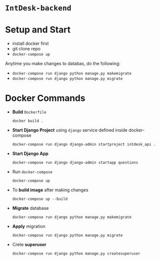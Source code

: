# **`IntDesk-backend`**

# Setup and Start

- install docker first
- git clone repo
- `docker-compose up`


Anytime you make changes to databas, do the following:
- `docker-compose run django python manage.py makemigrate`
- `docker-compose run django python manage.py migrate`

# Docker Commands
 
- **Build** `Dockerfile` 
  
    `docker build .`

- **Start Django Project** using `django` service defined inside docker-compose
  
    `docker-compose run django django-admin startproject intdesk_api .`

- **Start Django App**
  
    `docker-compose run django django-admin startapp questions`

- Run `docker-compose`
  
    `docker-compose up`

- To **build image** after making changes 

    `docker-compose up --build`

- **Migrate** database 

    `docker-compose run django python manage.py makemigrate`

- **Apply** migration

    `docker-compose run django python manage.py migrate`

- Crete **superuser** 

    `docker-compose run django python manage.py createsuperuser`
